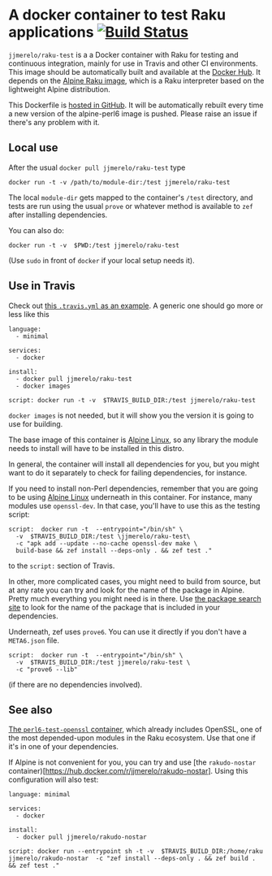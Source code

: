# A docker container to test Raku applications [![Build Status](https://travis-ci.org/JJ/docker-raku-test.svg?branch=master)](https://travis-ci.org/JJ/docker-raku-test)

`jjmerelo/raku-test` is a a Docker container with Raku for testing
and continuous integration, mainly for use in Travis and other CI
environments. This image should be automatically built and available
at the [Docker Hub](https://hub.docker.com/r/jjmerelo/raku-test/). It
depends on the [Alpine Raku image](https://hub.docker.com/r/jjmerelo/alpine-perl6/), which is a
Raku interpreter based on the lightweight Alpine distribution.

This Dockerfile
is [hosted in GitHub](https://github.com/JJ/docker-raku-test). It will be
automatically rebuilt every time a new version of the alpine-perl6
image is pushed. Please raise an issue if there's any problem with it.

## Local use

After the usual `docker pull jjmerelo/raku-test` type

    docker run -t -v /path/to/module-dir:/test jjmerelo/raku-test 

The local `module-dir` gets mapped to the container's `/test` directory,
and tests are run using the usual `prove` or whatever method is
available to `zef` after installing
dependencies. 

You can also do:

    docker run -t -v  $PWD:/test jjmerelo/raku-test

(Use `sudo` in front of `docker` if your local setup needs it).

## Use in Travis

Check out
[this `.travis.yml` as an example](https://github.com/JJ/perl6-Math-Sequences/blob/master/.travis.yml). A
generic one should go more or less like this

~~~
language:
  - minimal

services:
  - docker

install:
  - docker pull jjmerelo/raku-test
  - docker images

script: docker run -t -v  $TRAVIS_BUILD_DIR:/test jjmerelo/raku-test
~~~

`docker images` is not needed, but it will show you the version it is
going to use for building. 

The base image of this container
is [Alpine Linux](https://alpinelinux.org), so any library the module
needs to install will have to be installed in this distro.

In general, the container will install all dependencies for you, but you
might want to do it separately to check for failing dependencies, for
instance.

If you need to install non-Perl dependencies, remember that you are
going to be using [Alpine Linux](https://alpinelinux.org/) underneath
in this container. For instance, many modules use `openssl-dev`. In
that case, you'll have to use this as the testing script:

    script:  docker run -t  --entrypoint="/bin/sh" \
      -v  $TRAVIS_BUILD_DIR:/test \jjmerelo/raku-test\
      -c "apk add --update --no-cache openssl-dev make \
      build-base && zef install --deps-only . && zef test ."

to the `script:` section of Travis.

In other, more complicated cases, you might need to build from source,
but at any rate you can try and look for the name of the package in
Alpine. Pretty much everything you might need is in
there. Use [the package search site](https://pkgs.alpinelinux.org/) to
look for the name of the package that is included in your dependencies.

Underneath, zef uses `prove6`. You can use it directly if you don't
have a `META6.json` file.

    script:  docker run -t  --entrypoint="/bin/sh" \
      -v  $TRAVIS_BUILD_DIR:/test jjmerelo/raku-test \
      -c "prove6 --lib"

(if there are no dependencies involved).

## See also


[The `perl6-test-openssl` container](https://hub.docker.com/r/jjmerelo/perl6-test-openssl),
which already includes OpenSSL, one of the most depended-upon modules
in the Raku ecosystem. Use that one if it's in one of your
dependencies. 

If Alpine is not convenient for you, you can try and use [the `rakudo-nostar` container)[https://hub.docker.com/r/jjmerelo/rakudo-nostar]. Using this configuration will also test:

```
language: minimal

services:
  - docker

install:
  - docker pull jjmerelo/rakudo-nostar

script: docker run --entrypoint sh -t -v  $TRAVIS_BUILD_DIR:/home/raku jjmerelo/rakudo-nostar  -c "zef install --deps-only . && zef build . && zef test ."
```
